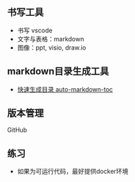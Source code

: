 <!--Copyright © Microsoft Corporation. All rights reserved.
  适用于[License](https://github.com/microsoft/AI-System/blob/main/LICENSE)版权许可-->


## 书写工具

- 书写 vscode
- 文字与表格：markdown
- 图像：ppt, visio, draw.io

## markdown目录生成工具

- [快速生成目录 auto-markdown-toc](https://marketplace.visualstudio.com/items?itemName=huntertran.auto-markdown-toc)

## 版本管理
GitHub

## 练习

- 如果为可运行代码，最好提供docker环境
